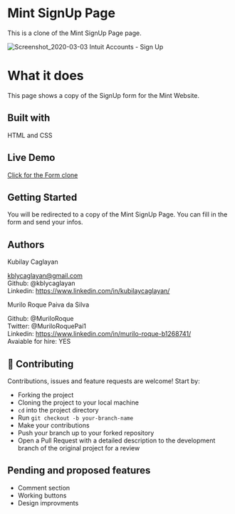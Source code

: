# Mint SignUp Page
This is a clone of the Mint SignUp Page page.

![Screenshot_2020-03-03 Intuit Accounts - Sign Up](https://user-images.githubusercontent.com/60448833/75763942-29e61c00-5d4e-11ea-8631-8f259c42ea61.png)


# What it does
This page shows a copy of the SignUp form for the Mint Website.

## Built with
HTML and CSS

## Live Demo
[Click for the Form clone](https://rawcdn.githack.com/MuriloRoque/signup-form/3598a9dfce2d2af0f28fe848e748ff37f427efc9/index.html)

## Getting Started
You will be redirected to a copy of the Mint SignUp Page. You can fill in the form and send your infos.

## Authors
Kubilay Caglayan

kblycaglayan@gmail.com <br>
Github: @kblycaglayan <br>
Linkedin: https://www.linkedin.com/in/kubilaycaglayan/

Murilo Roque Paiva da Silva

Github: @MuriloRoque <br>
Twitter: @MuriloRoquePai1 <br>
Linkedin: https://www.linkedin.com/in/murilo-roque-b1268741/ <br>
Avaiable for hire: YES

## 🤝 Contributing

Contributions, issues and feature requests are welcome! Start by:
* Forking the project
* Cloning the project to your local machine
* `cd` into the project directory
* Run `git checkout -b your-branch-name`
* Make your contributions
* Push your branch up to your forked repository
* Open a Pull Request with a detailed description to the development branch of the original project for a review

## Pending and proposed features
* Comment section
* Working buttons
* Design improvments

